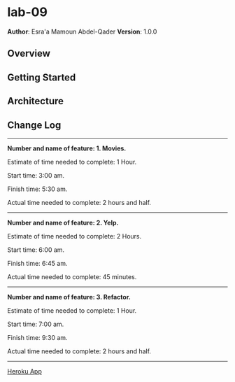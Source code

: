 # lab-09

**Author**: Esra'a Mamoun Abdel-Qader
**Version**: 1.0.0

## Overview
<!-- Provide a high level overview of what this application is and why you are building it, beyond the fact that it's an assignment for this class. (i.e. What's your problem domain?) -->

## Getting Started
<!-- What are the steps that a user must take in order to build this app on their own machine and get it running? -->

## Architecture
<!-- Provide a detailed description of the application design. What technologies (languages, libraries, etc) you're using, and any other relevant design information. -->

## Change Log
<!-- Use this area to document the iterative changes made to your application as each feature is successfully implemented. Use time stamps. Here's an examples:

01-01-2001 4:59pm - Application now has a fully-functional express server, with a GET route for the location resource.

## Credits and Collaborations
<!-- Give credit (and a link) to other people or resources that helped you build this application. -->

---

**Number and name of feature: 1. Movies.**

Estimate of time needed to complete: 1 Hour.

Start time: 3:00 am.

Finish time: 5:30 am.

Actual time needed to complete: 2 hours and half.

---

**Number and name of feature: 2. Yelp.**

Estimate of time needed to complete: 2 Hours.

Start time: 6:00 am.

Finish time: 6:45 am.

Actual time needed to complete: 45 minutes.

---

**Number and name of feature: 3. Refactor.**

Estimate of time needed to complete: 1 Hour.

Start time: 7:00 am.

Finish time: 9:30 am.

Actual time needed to complete: 2 hours and half.

---

[Heroku App](https://lab-9-city-and-refactor.herokuapp.com/)
